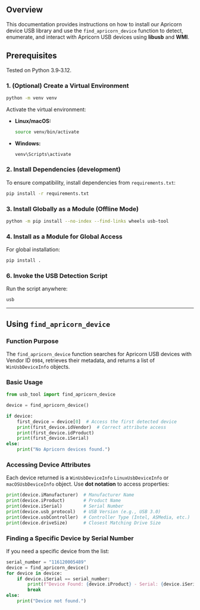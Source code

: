 

## Overview
This documentation provides instructions on how to install our Apricorn device USB library and use the `find_apricorn_device` function to detect, enumerate, and interact with Apricorn USB devices using **libusb** and **WMI**.

## Prerequisites
Tested on Python 3.9‑3.12.
### 1. (Optional) Create a Virtual Environment
```sh
python -m venv venv
```

Activate the virtual environment:
- **Linux/macOS:**
  ```sh
  source venv/bin/activate
  ```
- **Windows:**
  ```sh
  venv\Scripts\activate
  ```

### 2. Install Dependencies (development)
To ensure compatibility, install dependencies from `requirements.txt`:
```sh
pip install -r requirements.txt
```


### 3. Install Globally as a Module (Offline Mode)
```sh
python -m pip install --no-index --find-links wheels usb-tool
```

### 4. Install as a Module for Global Access
For global installation:
```sh
pip install .
```


### 6. Invoke the USB Detection Script
Run the script anywhere:
```sh
usb
```

---

## Using `find_apricorn_device`

### Function Purpose
The `find_apricorn_device` function searches for Apricorn USB devices with Vendor ID `0984`, retrieves their metadata, and returns a list of `WinUsbDeviceInfo` objects.

### Basic Usage
```python
from usb_tool import find_apricorn_device

device = find_apricorn_device()

if device:
    first_device = device[0]  # Access the first detected device
    print(first_device.idVendor)  # Correct attribute access
    print(first_device.idProduct)
    print(first_device.iSerial)
else:
    print("No Apricorn devices found.")
```

### Accessing Device Attributes
Each device returned is a `WinUsbDeviceInfo` `LinuxUsbDeviceInfo` or `macOSUsbDeviceInfo` object. Use **dot notation** to access properties:
```python
print(device.iManufacturer)  # Manufacturer Name
print(device.iProduct)       # Product Name
print(device.iSerial)        # Serial Number
print(device.usb_protocol)   # USB Version (e.g., USB 3.0)
print(device.usbController)  # Controller Type (Intel, ASMedia, etc.)
print(device.driveSize)      # Closest Matching Drive Size
```

### Finding a Specific Device by Serial Number
If you need a specific device from the list:
```python
serial_number = "116120005489"
device = find_apricorn_device()
for device in device:
    if device.iSerial == serial_number:
        print(f"Device Found: {device.iProduct} - Serial: {device.iSerial}")
        break
else:
    print("Device not found.")

```
